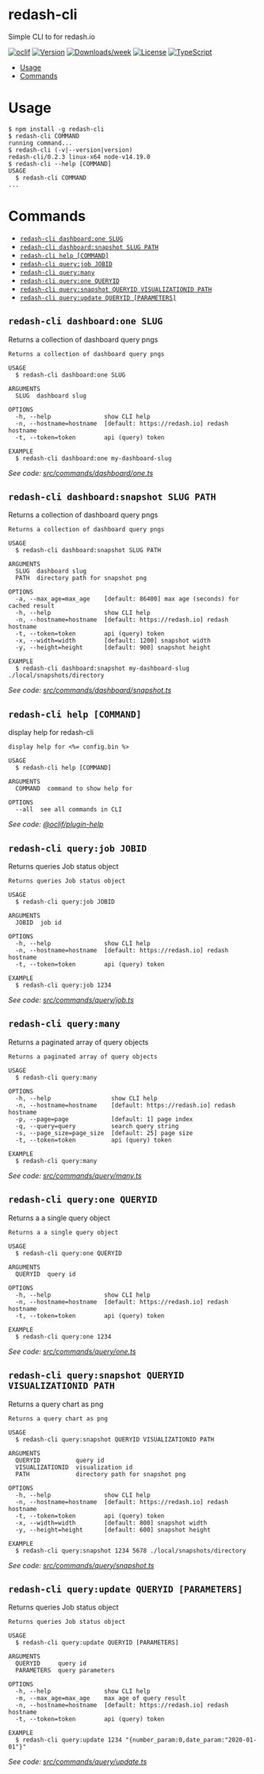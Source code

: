 redash-cli
==========

Simple CLI to for redash.io

[![oclif](https://img.shields.io/badge/cli-oclif-brightgreen.svg)](https://oclif.io)
[![Version](https://img.shields.io/npm/v/redash-cli.svg)](https://npmjs.org/package/redash-cli)
[![Downloads/week](https://img.shields.io/npm/dw/redash-cli.svg)](https://npmjs.org/package/redash-cli)
[![License](https://img.shields.io/npm/l/redash-cli.svg)](https://github.com/marcolink/redash-cli/blob/master/package.json)
[![TypeScript](https://img.shields.io/badge/%3C%2F%3E-TypeScript-%230074c1.svg)](http://www.typescriptlang.org/)

<!-- toc -->
* [Usage](#usage)
* [Commands](#commands)
<!-- tocstop -->
# Usage
<!-- usage -->
```sh-session
$ npm install -g redash-cli
$ redash-cli COMMAND
running command...
$ redash-cli (-v|--version|version)
redash-cli/0.2.3 linux-x64 node-v14.19.0
$ redash-cli --help [COMMAND]
USAGE
  $ redash-cli COMMAND
...
```
<!-- usagestop -->
# Commands
<!-- commands -->
* [`redash-cli dashboard:one SLUG`](#redash-cli-dashboardone-slug)
* [`redash-cli dashboard:snapshot SLUG PATH`](#redash-cli-dashboardsnapshot-slug-path)
* [`redash-cli help [COMMAND]`](#redash-cli-help-command)
* [`redash-cli query:job JOBID`](#redash-cli-queryjob-jobid)
* [`redash-cli query:many`](#redash-cli-querymany)
* [`redash-cli query:one QUERYID`](#redash-cli-queryone-queryid)
* [`redash-cli query:snapshot QUERYID VISUALIZATIONID PATH`](#redash-cli-querysnapshot-queryid-visualizationid-path)
* [`redash-cli query:update QUERYID [PARAMETERS]`](#redash-cli-queryupdate-queryid-parameters)

## `redash-cli dashboard:one SLUG`

Returns a collection of dashboard query pngs

```
Returns a collection of dashboard query pngs

USAGE
  $ redash-cli dashboard:one SLUG

ARGUMENTS
  SLUG  dashboard slug

OPTIONS
  -h, --help               show CLI help
  -n, --hostname=hostname  [default: https://redash.io] redash hostname
  -t, --token=token        api (query) token

EXAMPLE
  $ redash-cli dashboard:one my-dashboard-slug
```

_See code: [src/commands/dashboard/one.ts](https://github.com/marcolink/redash-tools/blob/v0.2.3/src/commands/dashboard/one.ts)_

## `redash-cli dashboard:snapshot SLUG PATH`

Returns a collection of dashboard query pngs

```
Returns a collection of dashboard query pngs

USAGE
  $ redash-cli dashboard:snapshot SLUG PATH

ARGUMENTS
  SLUG  dashboard slug
  PATH  directory path for snapshot png

OPTIONS
  -a, --max_age=max_age    [default: 86400] max age (seconds) for cached result
  -h, --help               show CLI help
  -n, --hostname=hostname  [default: https://redash.io] redash hostname
  -t, --token=token        api (query) token
  -x, --width=width        [default: 1200] snapshot width
  -y, --height=height      [default: 900] snapshot height

EXAMPLE
  $ redash-cli dashboard:snapshot my-dashboard-slug ./local/snapshots/directory
```

_See code: [src/commands/dashboard/snapshot.ts](https://github.com/marcolink/redash-tools/blob/v0.2.3/src/commands/dashboard/snapshot.ts)_

## `redash-cli help [COMMAND]`

display help for redash-cli

```
display help for <%= config.bin %>

USAGE
  $ redash-cli help [COMMAND]

ARGUMENTS
  COMMAND  command to show help for

OPTIONS
  --all  see all commands in CLI
```

_See code: [@oclif/plugin-help](https://github.com/oclif/plugin-help/blob/v2.2.3/src/commands/help.ts)_

## `redash-cli query:job JOBID`

Returns queries Job status object

```
Returns queries Job status object

USAGE
  $ redash-cli query:job JOBID

ARGUMENTS
  JOBID  job id

OPTIONS
  -h, --help               show CLI help
  -n, --hostname=hostname  [default: https://redash.io] redash hostname
  -t, --token=token        api (query) token

EXAMPLE
  $ redash-cli query:job 1234
```

_See code: [src/commands/query/job.ts](https://github.com/marcolink/redash-tools/blob/v0.2.3/src/commands/query/job.ts)_

## `redash-cli query:many`

Returns a paginated array of query objects

```
Returns a paginated array of query objects

USAGE
  $ redash-cli query:many

OPTIONS
  -h, --help                 show CLI help
  -n, --hostname=hostname    [default: https://redash.io] redash hostname
  -p, --page=page            [default: 1] page index
  -q, --query=query          search query string
  -s, --page_size=page_size  [default: 25] page size
  -t, --token=token          api (query) token

EXAMPLE
  $ redash-cli query:many
```

_See code: [src/commands/query/many.ts](https://github.com/marcolink/redash-tools/blob/v0.2.3/src/commands/query/many.ts)_

## `redash-cli query:one QUERYID`

Returns a a single query object

```
Returns a a single query object

USAGE
  $ redash-cli query:one QUERYID

ARGUMENTS
  QUERYID  query id

OPTIONS
  -h, --help               show CLI help
  -n, --hostname=hostname  [default: https://redash.io] redash hostname
  -t, --token=token        api (query) token

EXAMPLE
  $ redash-cli query:one 1234
```

_See code: [src/commands/query/one.ts](https://github.com/marcolink/redash-tools/blob/v0.2.3/src/commands/query/one.ts)_

## `redash-cli query:snapshot QUERYID VISUALIZATIONID PATH`

Returns a query chart as png

```
Returns a query chart as png

USAGE
  $ redash-cli query:snapshot QUERYID VISUALIZATIONID PATH

ARGUMENTS
  QUERYID          query id
  VISUALIZATIONID  visualization id
  PATH             directory path for snapshot png

OPTIONS
  -h, --help               show CLI help
  -n, --hostname=hostname  [default: https://redash.io] redash hostname
  -t, --token=token        api (query) token
  -x, --width=width        [default: 800] snapshot width
  -y, --height=height      [default: 600] snapshot height

EXAMPLE
  $ redash-cli query:snapshot 1234 5678 ./local/snapshots/directory
```

_See code: [src/commands/query/snapshot.ts](https://github.com/marcolink/redash-tools/blob/v0.2.3/src/commands/query/snapshot.ts)_

## `redash-cli query:update QUERYID [PARAMETERS]`

Returns queries Job status object

```
Returns queries Job status object

USAGE
  $ redash-cli query:update QUERYID [PARAMETERS]

ARGUMENTS
  QUERYID     query id
  PARAMETERS  query parameters

OPTIONS
  -h, --help               show CLI help
  -m, --max_age=max_age    max age of query result
  -n, --hostname=hostname  [default: https://redash.io] redash hostname
  -t, --token=token        api (query) token

EXAMPLE
  $ redash-cli query:update 1234 "{number_param:0,date_param:"2020-01-01"}"
```

_See code: [src/commands/query/update.ts](https://github.com/marcolink/redash-tools/blob/v0.2.3/src/commands/query/update.ts)_
<!-- commandsstop -->
